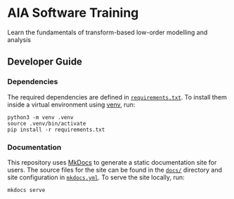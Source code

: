 # AIA Software Training

Learn the fundamentals of transform-based low-order modelling and analysis

## Developer Guide

### Dependencies

The required dependencies are defined in [`requirements.txt`](requirements.txt).
To install them inside a virtual environment using [venv](https://docs.python.org/3/library/venv.html), run:

```
python3 -m venv .venv
source .venv/bin/activate
pip install -r requirements.txt
```

### Documentation

This repository uses [MkDocs](https://www.mkdocs.org) to generate a static documentation site for users.
The source files for the site can be found in the [`docs/`](docs) directory and site configuration in [`mkdocs.yml`](mkdocs.yml).
To serve the site locally, run:

```
mkdocs serve
```